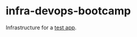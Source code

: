# infra-devops-bootcamp

Infrastructure for a [test app](https://github.com/edgaregonzalez/app-devops-bootcamp).